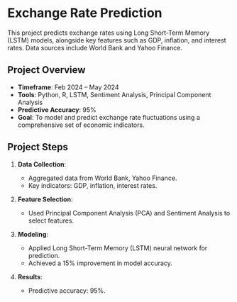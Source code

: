 # Exchange Rate Prediction

This project predicts exchange rates using Long Short-Term Memory (LSTM) models, alongside key features such as GDP, inflation, and interest rates. Data sources include World Bank and Yahoo Finance.

## Project Overview

- **Timeframe**: Feb 2024 – May 2024
- **Tools**: Python, R, LSTM, Sentiment Analysis, Principal Component Analysis
- **Predictive Accuracy**: 95%
- **Goal**: To model and predict exchange rate fluctuations using a comprehensive set of economic indicators.

## Project Steps

1. **Data Collection**: 
   - Aggregated data from World Bank, Yahoo Finance.
   - Key indicators: GDP, inflation, interest rates.

2. **Feature Selection**:
   - Used Principal Component Analysis (PCA) and Sentiment Analysis to select features.
   
3. **Modeling**:
   - Applied Long Short-Term Memory (LSTM) neural network for prediction.
   - Achieved a 15% improvement in model accuracy.

4. **Results**:
   - Predictive accuracy: 95%.

